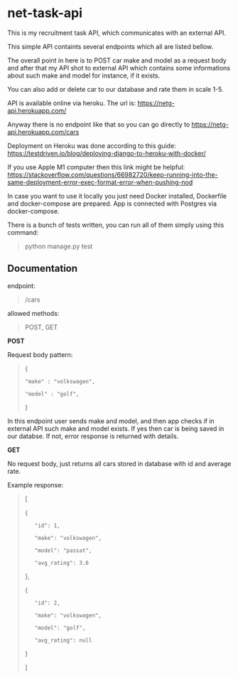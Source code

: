 # net-task-api
This is my recruitment task API, which communicates  with an external API.

This simple API containts several endpoints which all are listed bellow. 

The overall point in here is to POST car make and model as a request body and after that my API shot to external API which contains some informations about such make and model
for instance, if it exists.

You can also add or delete car to our database and rate them in scale 1-5.

API is available online via heroku. The url is: https://netg-api.herokuapp.com/

Anyway there is no endpoint like that so you can go directly to https://netg-api.herokuapp.com/cars

Deployment on Heroku was done according to this guide: https://testdriven.io/blog/deploying-django-to-heroku-with-docker/

If you use Apple M1 computer then this link might be helpful: https://stackoverflow.com/questions/66982720/keep-running-into-the-same-deployment-error-exec-format-error-when-pushing-nod

In case you want to use it locally you just need Docker installed, Dockerfile and docker-compose are prepared. App is connected with Postgres via docker-compose. 

There is a bunch of tests written, you can run all of them simply using this command:
> python manage.py test

## Documentation 
endpoint: 
>/cars

allowed methods: 
>POST, GET

**POST**

Request body pattern:
> {
>
>     "make" : "volkswagen",
>
>     "model" : "golf",
>
>}

In this endpoint user sends make and model, and then app checks if in external API such make and model exists. If yes then car is being saved in our databse.
If not, error response is returned with details.

**GET**
 
No request body, just returns all cars stored in database with id and average rate.

Example response:

>[
>
>    {
>    
>        "id": 1,
>        
>        "make": "volkswagen",
>        
>        "model": "passat",
>        
>        "avg_rating": 3.6
>        
>    },
>    
>    {
>    
>        "id": 2,
>        
>        "make": "volkswagen",
>        
>        "model": "golf",
>        
>        "avg_rating": null
>        
>    }
>    
>]
